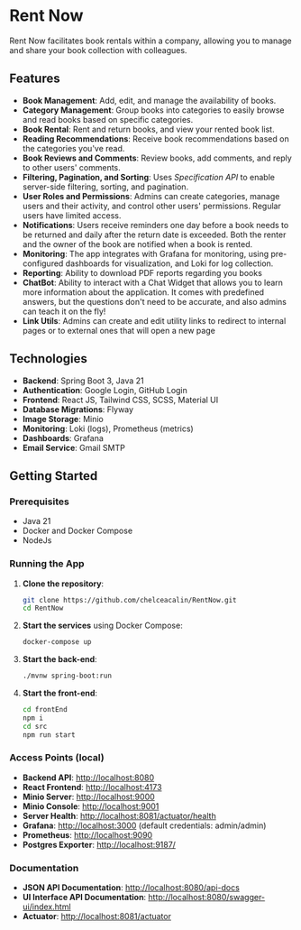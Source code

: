 # Rent Now

Rent Now facilitates book rentals within a company, allowing you to manage and share your book collection with colleagues.

## Features

- **Book Management**: Add, edit, and manage the availability of books.
- **Category Management**: Group books into categories to easily browse and read books based on specific categories.
- **Book Rental**: Rent and return books, and view your rented book list.
- **Reading Recommendations**: Receive book recommendations based on the categories you've read.
- **Book Reviews and Comments**: Review books, add comments, and reply to other users' comments.
- **Filtering, Pagination, and Sorting**: Uses *Specification API* to enable server-side filtering, sorting, and pagination.
- **User Roles and Permissions**: Admins can create categories, manage users and their activity, and control other users' permissions. Regular users have limited access.
- **Notifications**: Users receive reminders one day before a book needs to be returned and daily after the return date is exceeded. Both the renter and the owner of the book are notified when a book is rented.
- **Monitoring**: The app integrates with Grafana for monitoring, using pre-configured dashboards for visualization, and Loki for log collection.
- **Reporting**: Ability to download PDF reports regarding you books
- **ChatBot**: Ability to interact with a Chat Widget that allows you to learn more information about the application. It comes with predefined answers, but the questions don't need to be accurate, and also admins can teach it on the fly!
- **Link Utils**: Admins can create and edit utility links to redirect to internal pages or to external ones that will open a new page
## Technologies

- **Backend**: Spring Boot 3, Java 21
- **Authentication**: Google Login, GitHub Login
- **Frontend**: React JS, Tailwind CSS, SCSS, Material UI
- **Database Migrations**: Flyway
- **Image Storage**: Minio
- **Monitoring**: Loki (logs), Prometheus (metrics)
- **Dashboards**: Grafana
- **Email Service**: Gmail SMTP

## Getting Started

### Prerequisites

- Java 21
- Docker and Docker Compose
- NodeJs

### Running the App

1. **Clone the repository**:
    ```bash
    git clone https://github.com/chelceacalin/RentNow.git
    cd RentNow
    ```

2. **Start the services** using Docker Compose:
    ```bash
    docker-compose up
    ```

3. **Start the back-end**:
    ```bash
    ./mvnw spring-boot:run
    ```

4. **Start the front-end**:
    ```bash
    cd frontEnd
    npm i
    cd src
    npm run start
    ```

### Access Points (local)

- **Backend API**: [http://localhost:8080](http://localhost:8080)
- **React Frontend**: [http://localhost:4173](http://localhost:4173)
- **Minio Server**: [http://localhost:9000](http://localhost:9090)
- **Minio Console**: [http://localhost:9001](http://localhost:9001)
- **Server Health**: [http://localhost:8081/actuator/health](http://localhost:8081/actuator/health)
- **Grafana**: [http://localhost:3000](http://localhost:3000) (default credentials: admin/admin)
- **Prometheus**: [http://localhost:9090](http://localhost:9090)
- **Postgres Exporter**: [http://localhost:9187/](http://localhost:9187/)

### Documentation

- **JSON API Documentation**: [http://localhost:8080/api-docs](http://localhost:8080/api-docs)
- **UI Interface API Documentation**: [http://localhost:8080/swagger-ui/index.html](http://localhost:8080/swagger-ui/index.html)
- **Actuator**: [http://localhost:8081/actuator](http://localhost:8081/actuator)